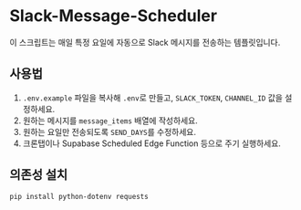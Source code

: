 # Slack-Message-Scheduler

이 스크립트는 매일 특정 요일에 자동으로 Slack 메시지를 전송하는 템플릿입니다.

## 사용법

1. `.env.example` 파일을 복사해 `.env`로 만들고, `SLACK_TOKEN`, `CHANNEL_ID` 값을 설정하세요.
2. 원하는 메시지를 `message_items` 배열에 작성하세요.
3. 원하는 요일만 전송되도록 `SEND_DAYS`를 수정하세요.
4. 크론탭이나 Supabase Scheduled Edge Function 등으로 주기 실행하세요.

## 의존성 설치

```bash
pip install python-dotenv requests
